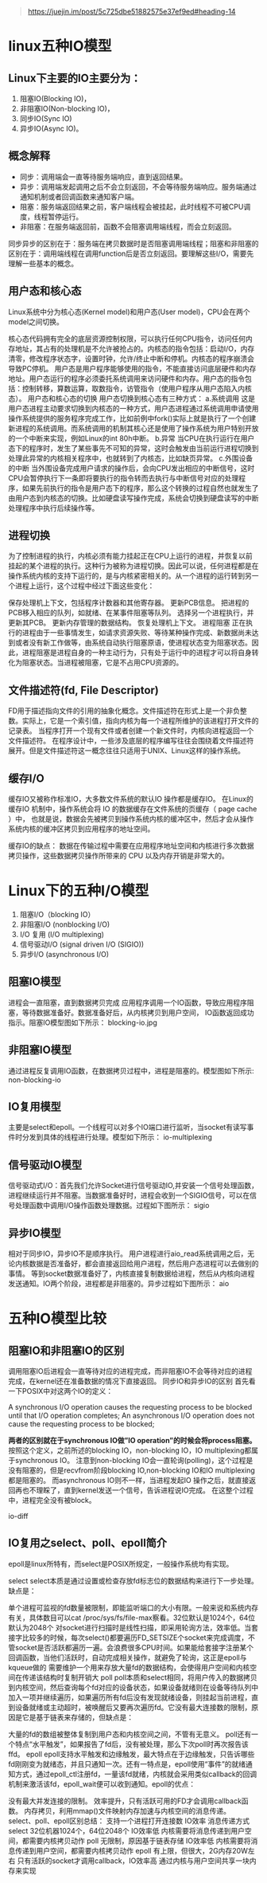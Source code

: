 > https://juejin.im/post/5c725dbe51882575e37ef9ed#heading-14

# linux五种IO模型

## Linux下主要的IO主要分为：
1. 阻塞IO(Blocking IO)，
2. 非阻塞IO(Non-blocking IO)，
3. 同步IO(Sync IO)
4. 异步IO(Async IO)。 

## 概念解释
* 同步：调用端会一直等待服务端响应，直到返回结果。 
* 异步：调用端发起调用之后不会立刻返回，不会等待服务端响应。服务端通过通知机制或者回调函数来通知客户端。 
* 阻塞：服务端返回结果之前，客户端线程会被挂起，此时线程不可被CPU调度，线程暂停运行。 
* 非阻塞：在服务端返回前，函数不会阻塞调用端线程，而会立刻返回。

同步异步的区别在于：服务端在拷贝数据时是否阻塞调用端线程；阻塞和非阻塞的区别在于：调用端线程在调用function后是否立刻返回。要理解这些I/O，需要先理解一些基本的概念。

## 用户态和核心态
Linux系统中分为核心态(Kernel model)和用户态(User model)，CPU会在两个model之间切换。

核心态代码拥有完全的底层资源控制权限，可以执行任何CPU指令，访问任何内存地址，其占有的处理机是不允许被抢占的。内核态的指令包括：启动I/O，内存清零，修改程序状态字，设置时钟，允许/终止中断和停机。内核态的程序崩溃会导致PC停机。
用户态是用户程序能够使用的指令，不能直接访问底层硬件和内存地址。用户态运行的程序必须委托系统调用来访问硬件和内存。用户态的指令包括：控制转移，算数运算，取数指令，访管指令（使用户程序从用户态陷入内核态）。
用户态和核心态的切换
用户态切换到核心态有三种方式： a.系统调用
这是用户态进程主动要求切换到内核态的一种方式，用户态进程通过系统调用申请使用操作系统提供的服务程序完成工作，比如前例中fork()实际上就是执行了一个创建新进程的系统调用。而系统调用的机制其核心还是使用了操作系统为用户特别开放的一个中断来实现，例如Linux的int 80h中断。 b.异常
当CPU在执行运行在用户态下的程序时，发生了某些事先不可知的异常，这时会触发由当前运行进程切换到处理此异常的内核相关程序中，也就转到了内核态，比如缺页异常。 c.外围设备的中断
当外围设备完成用户请求的操作后，会向CPU发出相应的中断信号，这时CPU会暂停执行下一条即将要执行的指令转而去执行与中断信号对应的处理程序，如果先前执行的指令是用户态下的程序，那么这个转换的过程自然也就发生了由用户态到内核态的切换。比如硬盘读写操作完成，系统会切换到硬盘读写的中断处理程序中执行后续操作等。

## 进程切换
为了控制进程的执行，内核必须有能力挂起正在CPU上运行的进程，并恢复以前挂起的某个进程的执行。这种行为被称为进程切换。因此可以说，任何进程都是在操作系统内核的支持下运行的，是与内核紧密相关的。从一个进程的运行转到另一个进程上运行，这个过程中经过下面这些变化：

保存处理机上下文，包括程序计数器和其他寄存器。
更新PCB信息。
把进程的PCB移入相应的队列，如就绪、在某事件阻塞等队列。
选择另一个进程执行，并更新其PCB。
更新内存管理的数据结构。
恢复处理机上下文。
进程阻塞
正在执行的进程由于一些事情发生，如请求资源失败、等待某种操作完成、新数据尚未达到或者没有新工作做等，由系统自动执行阻塞原语，使进程状态变为阻塞状态。因此，进程阻塞是进程自身的一种主动行为，只有处于运行中的进程才可以将自身转化为阻塞状态。当进程被阻塞，它是不占用CPU资源的。

## 文件描述符(fd, File Descriptor)
FD用于描述指向文件的引用的抽象化概念。文件描述符在形式上是一个非负整数。实际上，它是一个索引值，指向内核为每一个进程所维护的该进程打开文件的记录表。
当程序打开一个现有文件或者创建一个新文件时，内核向进程返回一个文件描述符。
在程序设计中，一些涉及底层的程序编写往往会围绕着文件描述符展开。但是文件描述符这一概念往往只适用于UNIX、Linux这样的操作系统。

## 缓存I/O
缓存IO又被称作标准IO，大多数文件系统的默认IO 操作都是缓存IO。
在Linux的缓存IO 机制中，操作系统会将 IO 的数据缓存在文件系统的页缓存（ page cache ）中，
也就是说，数据会先被拷贝到操作系统内核的缓冲区中，然后才会从操作系统内核的缓冲区拷贝到应用程序的地址空间。

缓存IO的缺点：
数据在传输过程中需要在应用程序地址空间和内核进行多次数据拷贝操作，这些数据拷贝操作所带来的 CPU 以及内存开销是非常大的。

# Linux下的五种I/O模型
1. 阻塞I/O（blocking IO）
2. 非阻塞I/O (nonblocking I/O)
3. I/O 复用 (I/O multiplexing)
4. 信号驱动I/O (signal driven I/O (SIGIO))
5. 异步I/O (asynchronous I/O)

## 阻塞IO模型
进程会一直阻塞，直到数据拷贝完成 应用程序调用一个IO函数，导致应用程序阻塞，等待数据准备好。数据准备好后，从内核拷贝到用户空间，
IO函数返回成功指示。阻塞IO模型图如下所示：
blocking-io.jpg

## 非阻塞IO模型
通过进程反复调用IO函数，在数据拷贝过程中，进程是阻塞的。模型图如下所示:
non-blocking-io

## IO复用模型
主要是select和epoll。一个线程可以对多个IO端口进行监听，当socket有读写事件时分发到具体的线程进行处理。模型如下所示：
io-multiplexing

## 信号驱动IO模型
信号驱动式I/O：首先我们允许Socket进行信号驱动IO,并安装一个信号处理函数，进程继续运行并不阻塞。当数据准备好时，进程会收到一个SIGIO信号，可以在信号处理函数中调用I/O操作函数处理数据。过程如下图所示：
sigio

## 异步IO模型
相对于同步IO，异步IO不是顺序执行。
用户进程进行aio_read系统调用之后，无论内核数据是否准备好，都会直接返回给用户进程，然后用户态进程可以去做别的事情。
等到socket数据准备好了，内核直接复制数据给进程，然后从内核向进程发送通知。IO两个阶段，进程都是非阻塞的。异步过程如下图所示：
aio

# 五种IO模型比较
## 阻塞IO和非阻塞IO的区别
调用阻塞IO后进程会一直等待对应的进程完成，而非阻塞IO不会等待对应的进程完成，在kernel还在准备数据的情况下直接返回。 同步IO和异步IO的区别
首先看一下POSIX中对这两个IO的定义：

A synchronous I/O operation causes the requesting process to be blocked until that I/O operation completes;
An asynchronous I/O operation does not cause the requesting process to be blocked;

**两者的区别就在于synchronous IO做”IO operation”的时候会将process阻塞。**
按照这个定义，之前所述的blocking IO，non-blocking IO，IO multiplexing都属于synchronous IO。
注意到non-blocking IO会一直轮询(polling)，这个过程是没有阻塞的，但是recvfrom阶段blocking IO,non-blocking IO和IO multiplexing都是阻塞的。 
而asynchronous IO则不一样，当进程发起IO 操作之后，就直接返回再也不理睬了，直到kernel发送一个信号，告诉进程说IO完成。
在这整个过程中，进程完全没有被block。

io-diff
## IO复用之select、poll、epoll简介
epoll是linux所特有，而select是POSIX所规定，一般操作系统均有实现。

select
select本质是通过设置或检查存放fd标志位的数据结构来进行下一步处理。缺点是：

单个进程可监视的fd数量被限制，即能监听端口的大小有限。一般来说和系统内存有关，具体数目可以cat /proc/sys/fs/file-max察看。32位默认是1024个，64位默认为2048个
对socket进行扫描时是线性扫描，即采用轮询方法，效率低。当套接字比较多的时候，每次select()都要遍历FD_SETSIZE个socket来完成调度，不管socket是否活跃都遍历一遍。会浪费很多CPU时间。如果能给套接字注册某个回调函数，当他们活跃时，自动完成相关操作，就避免了轮询，这正是epoll与kqueue做的
需要维护一个用来存放大量fd的数据结构，会使得用户空间和内核空间在传递该结构时复制开销大
poll
poll本质和select相同，将用户传入的数据拷贝到内核空间，然后查询每个fd对应的设备状态，如果设备就绪则在设备等待队列中加入一项并继续遍历，如果遍历所有fd后没有发现就绪设备，则挂起当前进程，直到设备就绪或主动超时，被唤醒后又要再次遍历fd。它没有最大连接数的限制，原因是它是基于链表来存储的，但缺点是：

大量的fd的数组被整体复制到用户态和内核空间之间，不管有无意义。
poll还有一个特点“水平触发”，如果报告了fd后，没有被处理，那么下次poll时再次报告该ffd。
epoll
epoll支持水平触发和边缘触发，最大特点在于边缘触发，只告诉哪些fd刚刚变为就绪态，并且只通知一次。还有一特点是，epoll使用“事件”的就绪通知方式，通过epoll_ctl注册fd，一量该fd就绪，内核就会采用类似callback的回调机制来激活该fd，epoll_wait便可以收到通知。epoll的优点：

没有最大并发连接的限制。
效率提升，只有活跃可用的FD才会调用callback函数。
内存拷贝，利用mmap()文件映射内存加速与内核空间的消息传递。
select、poll、epoll区别总结：
支持一个进程打开连接数	IO效率	消息传递方式
select	32位机器1024个，64位2048个	IO效率低	内核需要将消息传递到用户空间，都需要内核拷贝动作
poll	无限制，原因基于链表存储	IO效率低	内核需要将消息传递到用户空间，都需要内核拷贝动作
epoll	有上限，但很大，2G内存20W左右	只有活跃的socket才调用callback，IO效率高	通过内核与用户空间共享一块内存来实现